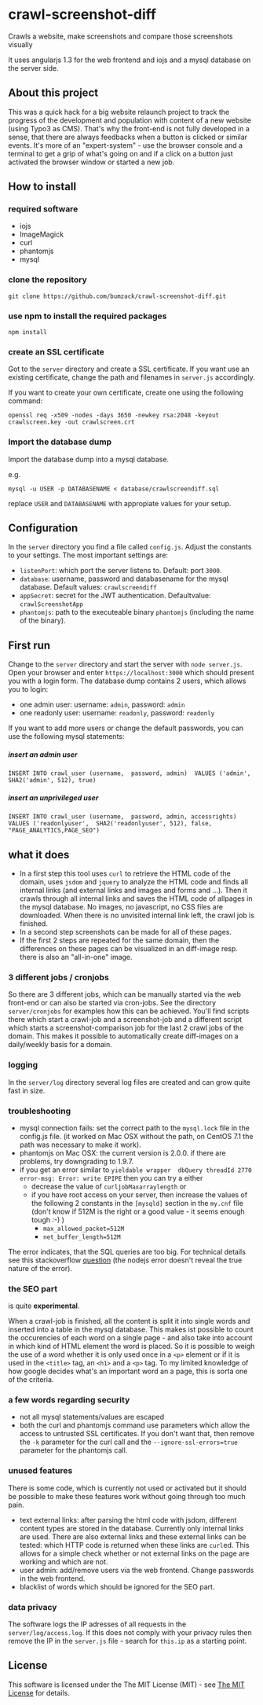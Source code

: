 # crawl-screenshot-diff

Crawls a website, make screenshots and compare those screenshots visually 

It uses angularjs 1.3 for the web frontend and iojs and a mysql database on the server side.

## About this project
This was a quick hack for a big website relaunch project to track the progress of the development and population with content of a new website (using Typo3 as CMS). That's why the front-end is not fully developed in a sense, that there are always feedbacks when a button is clicked or similar events. It's more of an "expert-system" - use the browser console and a terminal to get a grip of what's going on and if a click on a button just activated the browser window or started a new job.

## How to install

### required software

* iojs
* ImageMagick
* curl
* phantomjs
* mysql

### clone the repository

```
git clone https://github.com/bumzack/crawl-screenshot-diff.git
```

### use npm to install the required packages

```
npm install
```

### create an SSL certificate 
Got to the `server` directory and create a SSL certificate. If you want use an existing certificate, change the path and filenames in `server.js` accordingly.

If you want to create your own certificate, create one using the following command:
```
openssl req -x509 -nodes -days 3650 -newkey rsa:2048 -keyout crawlscreen.key -out crawlscreen.crt
```

### Import the database dump 
Import the database dump into a mysql database. 

e.g.
```
mysql -u USER -p DATABASENAME < database/crawlscreendiff.sql
```
replace `USER` and `DATABASENAME` with appropiate values for your setup.


## Configuration

In the `server` directory you find a file called `config.js`. Adjust the constants to your settings. The most important settings are:
* `listenPort`: which port the server listens to. Default: port `3000`.
* `database`: username, password and databasename for the mysql database. Default values: `crawlscreendiff`
* `appSecret`: secret for the JWT authentication. Defaultvalue: `crawlScreenshotApp`
* `phantomjs`: path to the executeable binary `phantomjs`  (including the name of the binary).

## First run

Change to the `server` directory and start the server with  `node server.js`. 
Open your browser and enter `https://localhost:3000` which should present you with a login form.
The database dump contains 2 users, which allows you to login:
 
* one admin user: username:  `admin`, password: `admin` 
* one readonly user: username:  `readonly`, password: `readonly` 

If you want to add more users or change the default passwords, you can use the following mysql statements: 

##### insert an admin user
```
INSERT INTO crawl_user (username,  password, admin)  VALUES ('admin', SHA2('admin', 512), true)
```

##### insert an unprivileged user
```
INSERT INTO crawl_user (username,  password, admin, accessrights)  VALUES ('readonlyuser',  SHA2('readonlyuser', 512), false, "PAGE_ANALYTICS,PAGE_SEO")
```

## what it does
* In a first step this tool uses `curl` to retrieve the HTML code of the domain, uses `jsdom` and `jquery` to analyze the HTML code and finds all internal links (and external links and images and forms and ...). Then it crawls through all internal links and saves the HTML code of allpages in the mysql database. No images, no javascript, no CSS files are downloaded.
When there is no unvisited internal link left, the crawl job is finished.
* In a second step screenshots can be made for all of these pages.
* If the first 2 steps are repeated for the same domain, then the differences on these pages can be visualized in an diff-image resp. there is also an "all-in-one" image.

### 3 different jobs / cronjobs
So there are 3 different jobs, which can be manually started via the web front-end or can also be started via cron-jobs. See the directory `server/cronjobs` for examples how this can be achieved. You'll find scripts there which start a crawl-job and a screenshot-job and a different script which starts a screenshot-comparison job for the last 2 crawl jobs of the domain.
This makes it possible to automatically create diff-images on a daily/weekly basis for a domain.

### logging
In the `server/log` directory several log files are created and can grow quite fast in size. 

### troubleshooting
* mysql connection fails: set the correct path to the `mysql.lock` file in the config.js file. (it worked on Mac OSX without the path, on CentOS 7.1 the path was necessary to make it work).
* phantomjs on Mac OSX: the current version is 2.0.0. if there are problems, try downgrading to 1.9.7. 
* if you get an error similar to `yieldable wrapper  dbQuery threadId 2770 error-msg: Error: write EPIPE` then you can try a either 
    * decrease the value of `curljobMaxarraylength` or 
    * if you have root access on your server, then increase the values of the following 2 constants in the `[mysqld]` section in the `my.cnf`  file (don't know if 512M is the right or a good value - it seems enough tough :-) )
		* `max_allowed_packet=512M`
		* `net_buffer_length=512M`

The error indicates, that the SQL queries are too big. For technical details see this stackoverflow  [question](http://stackoverflow.com/questions/93128/mysql-error-1153-got-a-packet-bigger-than-max-allowed-packet-bytes) (the nodejs error doesn't reveal the true nature of the error).

  
### the SEO part
is quite **experimental**. 

When a crawl-job is finished, all the content is split it into single words and inserted into a table in the mysql database. This makes ist possible to count the occurencies of each word on a single page - and also take into account in which kind of HTML element the word is placed. So it is possible to weigh the use of a word whether it is only used once in a `<p>` element or if it is used in the `<title>` tag, an `<h1>` and a `<p>` tag. 
To my limited knowledge of how google decides what's an important word an a page, this is sorta one of the criteria.


### a few words regarding security
* not all mysql statements/values are escaped
* both the curl and phantomjs command use parameters which allow the access to untrusted SSL certificates. If you don't want that, then remove the `-k` parameter for the curl call and the `--ignore-ssl-errors=true` parameter for the phantomjs call.
 

### unused features
There is some code, which is currently not used or activated but it should be possible to make these features work without going through too much pain.
* text external links: after parsing the html code with jsdom, different content types are stored in the database. Currently only internal links are used. There are also external links and these external links can be tested: which HTTP code is returned when these links are `curl`ed. This allows for a simple check whether or not external links on the page are working and which are not.
* user admin: add/remove users via the web frontend. Change passwords in the web frontend. 
* blacklist of words which should be ignored for the SEO part.


### data privacy
The software logs the IP adresses of all requests in the `server/log/access.log`. If this does not comply with your privacy rules then remove the IP in the  `server.js` file - search for `this.ip` as a starting point. 


## License
This software is licensed under the The MIT License (MIT) - see [The MIT License](https://github.com/bumzack/crawl-screenshot-diff/blob/master/license.txt) for details.
